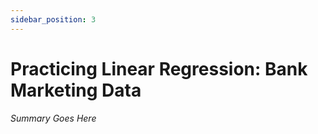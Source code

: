 ```yaml
---
sidebar_position: 3
---
```


# Practicing Linear Regression: Bank Marketing Data

_Summary Goes Here_
